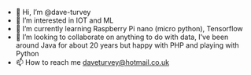 - 👋 Hi, I’m @dave-turvey
- 👀 I’m interested in IOT and ML 
- 🌱 I’m currently learning Raspberry Pi nano (micro python), Tensorflow    
- 💞️ I’m looking to collaborate on anything to do with data, I've been around Java for about 20 years but happy with PHP and playing with Python
- 📫 How to reach me daveturvey@hotmail.co.uk

<!---
dave-turvey/dave-turvey is a ✨ special ✨ repository because its `README.md` (this file) appears on your GitHub profile.
You can click the Preview link to take a look at your changes.
--->
